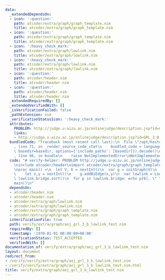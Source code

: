 ```yaml
---
data:
  _extendedDependsOn:
  - icon: ':question:'
    path: atcoder/extra/graph/graph_template.nim
    title: atcoder/extra/graph/graph_template.nim
  - icon: ':question:'
    path: atcoder/extra/graph/graph_template.nim
    title: atcoder/extra/graph/graph_template.nim
  - icon: ':heavy_check_mark:'
    path: atcoder/extra/graph/lowlink.nim
    title: atcoder/extra/graph/lowlink.nim
  - icon: ':heavy_check_mark:'
    path: atcoder/extra/graph/lowlink.nim
    title: atcoder/extra/graph/lowlink.nim
  - icon: ':question:'
    path: atcoder/header.nim
    title: atcoder/header.nim
  - icon: ':question:'
    path: atcoder/header.nim
    title: atcoder/header.nim
  _extendedRequiredBy: []
  _extendedVerifiedWith: []
  _isVerificationFailed: false
  _pathExtension: nim
  _verificationStatusIcon: ':heavy_check_mark:'
  attributes:
    PROBLEM: http://judge.u-aizu.ac.jp/onlinejudge/description.jsp?id=GRL_3_B
    links:
    - http://judge.u-aizu.ac.jp/onlinejudge/description.jsp?id=GRL_3_B
  bundledCode: "Traceback (most recent call last):\n  File \"/opt/hostedtoolcache/Python/3.9.6/x64/lib/python3.9/site-packages/onlinejudge_verify/documentation/build.py\"\
    , line 71, in _render_source_code_stat\n    bundled_code = language.bundle(stat.path,\
    \ basedir=basedir, options={'include_paths': [basedir]}).decode()\n  File \"/opt/hostedtoolcache/Python/3.9.6/x64/lib/python3.9/site-packages/onlinejudge_verify/languages/nim.py\"\
    , line 86, in bundle\n    raise NotImplementedError\nNotImplementedError\n"
  code: "# verify-helper: PROBLEM http://judge.u-aizu.ac.jp/onlinejudge/description.jsp?id=GRL_3_B\n\
    \ninclude atcoder/header\nimport atcoder/extra/graph/graph_template\nimport atcoder/extra/graph/lowlink\n\
    \nproc main() =\n  let V, E = nextInt()\n  var g = initGraph(V)\n  for i in 0..<E:\n\
    \    let x,y = nextInt()\n    g.addBiEdge(x,y)\n  var lowlink = LowLink(g)\n \
    \ lowlink.bridge.sort()\n  for p in lowlink.bridge: echo p[0], \" \", p[1]\n\n\
    main()\n"
  dependsOn:
  - atcoder/header.nim
  - atcoder/header.nim
  - atcoder/extra/graph/lowlink.nim
  - atcoder/extra/graph/lowlink.nim
  - atcoder/extra/graph/graph_template.nim
  - atcoder/extra/graph/graph_template.nim
  isVerificationFile: true
  path: verify/extra/graph/aoj_grl_3_b_lowlink_test.nim
  requiredBy: []
  timestamp: '1970-01-01 00:00:00+00:00'
  verificationStatus: TEST_ACCEPTED
  verifiedWith: []
documentation_of: verify/extra/graph/aoj_grl_3_b_lowlink_test.nim
layout: document
redirect_from:
- /verify/verify/extra/graph/aoj_grl_3_b_lowlink_test.nim
- /verify/verify/extra/graph/aoj_grl_3_b_lowlink_test.nim.html
title: verify/extra/graph/aoj_grl_3_b_lowlink_test.nim
---
```

